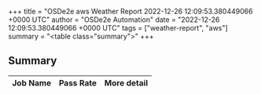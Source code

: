 +++
title = "OSDe2e aws Weather Report 2022-12-26 12:09:53.380449066 +0000 UTC"
author = "OSDe2e Automation"
date = "2022-12-26 12:09:53.380449066 +0000 UTC"
tags = ["weather-report", "aws"]
summary = "<table class=\"summary\"></table>"
+++
## Summary

| Job Name | Pass Rate | More detail |
|----------|-----------|-------------|




